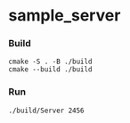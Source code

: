 # sample_server

### Build
```console
cmake -S . -B ./build
cmake --build ./build
```
### Run 
```console
./build/Server 2456
```
